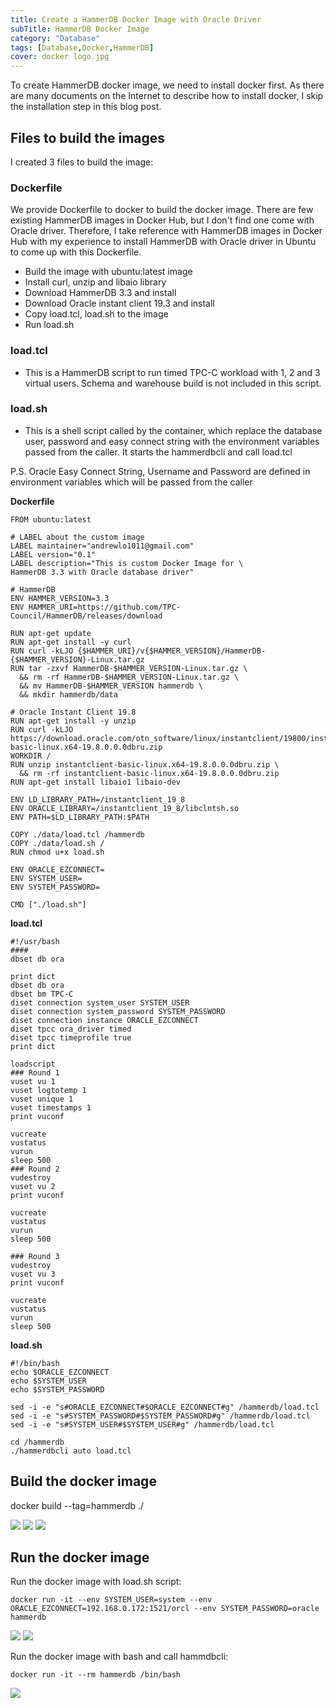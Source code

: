 ```yaml
---
title: Create a HammerDB Docker Image with Oracle Driver
subTitle: HammerDB Docker Image
category: "Database"
tags: [Database,Docker,HammerDB]
cover: docker logo.jpg
---
```



To create HammerDB docker image, we need to install docker first. As there are many documents on the Internet to describe how to install docker, I skip the installation step in this blog post.

## Files to build the images
I created 3 files to build the image: 

### Dockerfile

We provide Dockerfile to docker to build the docker image. There are few existing HammerDB images in Docker Hub, but I don't find one come with Oracle driver. Therefore, I take reference with HammerDB images in Docker Hub with my experience to install HammerDB with Oracle driver in Ubuntu to come up with this Dockerfile.

- Build the image with ubuntu:latest image
- Install curl, unzip and libaio library
- Download HammerDB 3.3 and install
- Download Oracle instant client 19.3 and install
- Copy load.tcl, load.sh to the image
- Run load.sh 

### load.tcl 

- This is a HammerDB script to run timed TPC-C workload with 1, 2 and 3 virtual users. Schema and warehouse build is not included in this script. 


### load.sh

- This is a shell script called by the container, which replace the database user, password and easy connect string with the environment variables passed from the caller. It starts the hammerdbcli and call load.tcl


P.S. Oracle Easy Connect String, Username and Password are defined in environment variables which will be passed from the caller


__Dockerfile__

```
FROM ubuntu:latest

# LABEL about the custom image
LABEL maintainer="andrewlo1011@gmail.com"
LABEL version="0.1"
LABEL description="This is custom Docker Image for \
HammerDB 3.3 with Oracle database driver"

# HammerDB
ENV HAMMER_VERSION=3.3
ENV HAMMER_URI=https://github.com/TPC-Council/HammerDB/releases/download

RUN apt-get update
RUN apt-get install -y curl
RUN curl -kLJO {$HAMMER_URI}/v{$HAMMER_VERSION}/HammerDB-{$HAMMER_VERSION}-Linux.tar.gz
RUN tar -zxvf HammerDB-$HAMMER_VERSION-Linux.tar.gz \
  && rm -rf HammerDB-$HAMMER_VERSION-Linux.tar.gz \
  && mv HammerDB-$HAMMER_VERSION hammerdb \
  && mkdir hammerdb/data

# Oracle Instant Client 19.8
RUN apt-get install -y unzip
RUN curl -kLJO https://download.oracle.com/otn_software/linux/instantclient/19800/instantclient-basic-linux.x64-19.8.0.0.0dbru.zip
WORKDIR /
RUN unzip instantclient-basic-linux.x64-19.8.0.0.0dbru.zip \
  && rm -rf instantclient-basic-linux.x64-19.8.0.0.0dbru.zip
RUN apt-get install libaio1 libaio-dev

ENV LD_LIBRARY_PATH=/instantclient_19_8
ENV ORACLE_LIBRARY=/instantclient_19_8/libclntsh.so
ENV PATH=$LD_LIBRARY_PATH:$PATH

COPY ./data/load.tcl /hammerdb
COPY ./data/load.sh /
RUN chmod u+x load.sh

ENV ORACLE_EZCONNECT=
ENV SYSTEM_USER=
ENV SYSTEM_PASSWORD=

CMD ["./load.sh"]

```


__load.tcl__
```
#!/usr/bash
####
dbset db ora

print dict
dbset db ora
dbset bm TPC-C
diset connection system_user SYSTEM_USER 
diset connection system_password SYSTEM_PASSWORD
diset connection instance ORACLE_EZCONNECT 
diset tpcc ora_driver timed
diset tpcc timeprofile true
print dict

loadscript
### Round 1
vuset vu 1
vuset logtotemp 1
vuset unique 1
vuset timestamps 1
print vuconf

vucreate
vustatus
vurun
sleep 500
### Round 2
vudestroy
vuset vu 2
print vuconf

vucreate
vustatus
vurun
sleep 500

### Round 3
vudestroy
vuset vu 3
print vuconf

vucreate
vustatus
vurun
sleep 500
```

__load.sh__

```
#!/bin/bash
echo $ORACLE_EZCONNECT
echo $SYSTEM_USER
echo $SYSTEM_PASSWORD

sed -i -e "s#ORACLE_EZCONNECT#$ORACLE_EZCONNECT#g" /hammerdb/load.tcl 
sed -i -e "s#SYSTEM_PASSWORD#$SYSTEM_PASSWORD#g" /hammerdb/load.tcl 
sed -i -e "s#SYSTEM_USER#$SYSTEM_USER#g" /hammerdb/load.tcl 

cd /hammerdb
./hammerdbcli auto load.tcl
```


## Build the docker image
docker build --tag=hammerdb  ./

![](/assets/img/20200808/01_build_the_image_c.jpg)
![](/assets/img/20200808/02_build_the_image_c.jpg)
![](/assets/img/20200808/03_build_the_image_c.jpg)

## Run the docker image

Run the docker image with load.sh script:

```
docker run -it --env SYSTEM_USER=system --env ORACLE_EZCONNECT=192.168.0.172:1521/orcl --env SYSTEM_PASSWORD=oracle hammerdb
```

![](/assets/img/20200808/04_run_the_image_b.jpg)
![](/assets/img/20200808/05_run_the_image_b.jpg)

Run the docker image with bash and call hammdbcli:

```
docker run -it --rm hammerdb /bin/bash
```

![](/assets/img/20200808/06_run_the_image_bash_b.jpg)
